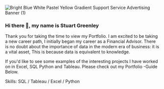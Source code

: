 

![Bright Blue White Pastel Yellow Gradient Support Service Advertising Banner (1)](https://github.com/sgreenley/sgreenley/assets/21015978/4b6b9ddc-ebe8-4047-b12f-a371f6f66d35)
### Hi there 👋, my name is Stuart Greenley
Thank you for taking the time to view my Portfolio. I am excited to be taking a new career path, I initially began my career as a Financial Advisor. There is no doubt about the importance of data in the modern era of business: it is a vital asset, This is because data is equivalent to knowledge. 

If you'd like to see some examples of the interesting projects I have worked on in Excel, SQL Python and Tableau. Please check out my Portfolio -Guide Below. 

Skills: SQL / Tableau / Excel / Python










<!--
**sgreenley/sgreenley** is a ✨ _special_ ✨ repository because its `README.md` (this file) appears on your GitHub profile.

Here are some ideas to get you started:

- 🔭 I’m currently working on ...
- 🌱 I’m currently learning ...
- 👯 I’m looking to collaborate on ...
- 🤔 I’m looking for help with ...
- 💬 Ask me about ...
- 📫 How to reach me: ...
- 😄 Pronouns: ...
- ⚡ Fun fact: ...
-->
